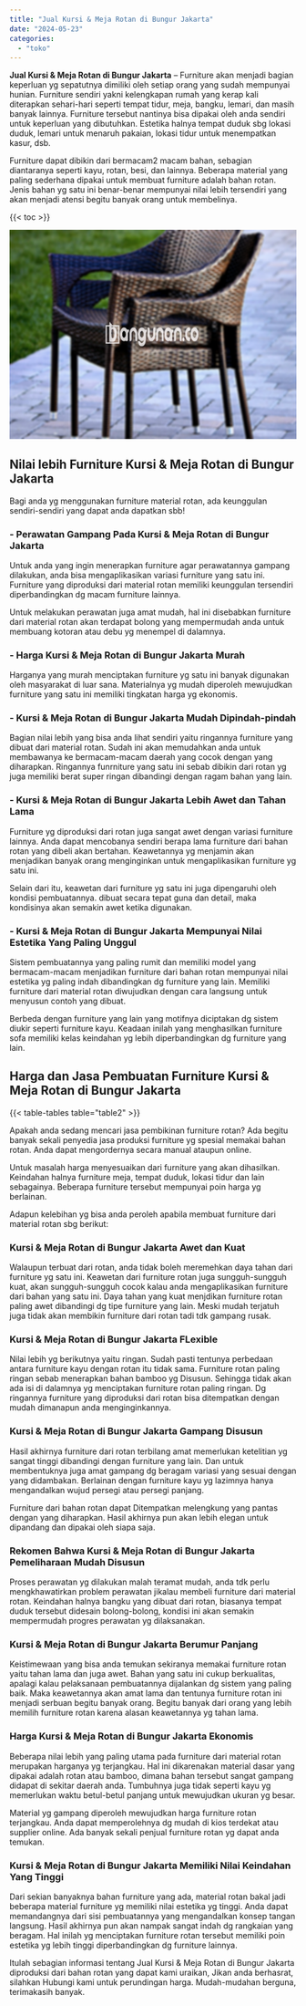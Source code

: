 ```yaml
---
title: "Jual Kursi & Meja Rotan di Bungur Jakarta"
date: "2024-05-23"
categories: 
  - "toko"
---
```


**Jual Kursi & Meja Rotan di Bungur Jakarta** – Furniture akan menjadi bagian keperluan yg sepatutnya dimiliki oleh setiap orang yang sudah mempunyai hunian. Furniture sendiri yakni kelengkapan rumah yang kerap kali diterapkan sehari-hari seperti tempat tidur, meja, bangku, lemari, dan masih banyak lainnya. Furniture tersebut nantinya bisa dipakai oleh anda sendiri untuk keperluan yang dibutuhkan. Estetika halnya tempat duduk sbg lokasi duduk, lemari untuk menaruh pakaian, lokasi tidur untuk menempatkan kasur, dsb.

Furniture dapat dibikin dari bermacam2 macam bahan, sebagian diantaranya seperti kayu, rotan, besi, dan lainnya. Beberapa material yang paling sederhana dipakai untuk membuat furniture adalah bahan rotan. Jenis bahan yg satu ini benar-benar mempunyai nilai lebih tersendiri yang akan menjadi atensi begitu banyak orang untuk membelinya.

{{< toc >}}

![Jual Kursi & Meja Rotan di Bungur Jakarta](/images/kursi-meja-rotan-murah29.png)

## Nilai lebih Furniture Kursi & Meja Rotan di Bungur Jakarta

Bagi anda yg menggunakan furniture material rotan, ada keunggulan sendiri-sendiri yang dapat anda dapatkan sbb!

### \- Perawatan Gampang Pada Kursi & Meja Rotan di Bungur Jakarta

Untuk anda yang ingin menerapkan furniture agar perawatannya gampang dilakukan, anda bisa mengaplikasikan variasi furniture yang satu ini. Furniture yang diproduksi dari material rotan memiliki keunggulan tersendiri diperbandingkan dg macam furniture lainnya.

Untuk melakukan perawatan juga amat mudah, hal ini disebabkan furniture dari material rotan akan terdapat bolong yang mempermudah anda untuk membuang kotoran atau debu yg menempel di dalamnya.

### \- Harga Kursi & Meja Rotan di Bungur Jakarta Murah

Harganya yang murah menciptakan furniture yg satu ini banyak digunakan oleh masyarakat di luar sana. Materialnya yg mudah diperoleh mewujudkan furniture yang satu ini memiliki tingkatan harga yg ekonomis.

### \- Kursi & Meja Rotan di Bungur Jakarta Mudah Dipindah-pindah

Bagian nilai lebih yang bisa anda lihat sendiri yaitu ringannya furniture yang dibuat dari material rotan. Sudah ini akan memudahkan anda untuk membawanya ke bermacam-macam daerah yang cocok dengan yang diharapkan. Ringannya funrniture yang satu ini sebab dibikin dari rotan yg juga memiliki berat super ringan dibandingi dengan ragam bahan yang lain.

### \- Kursi & Meja Rotan di Bungur Jakarta Lebih Awet dan Tahan Lama

Furniture yg diproduksi dari rotan juga sangat awet dengan variasi furniture lainnya. Anda dapat mencobanya sendiri berapa lama furniture dari bahan rotan yang dibeli akan bertahan. Keawetannya yg menjamin akan menjadikan banyak orang menginginkan untuk mengaplikasikan furniture yg satu ini.

Selain dari itu, keawetan dari furniture yg satu ini juga dipengaruhi oleh kondisi pembuatannya. dibuat secara tepat guna dan detail, maka kondisinya akan semakin awet ketika digunakan.

### \- Kursi & Meja Rotan di Bungur Jakarta Mempunyai Nilai Estetika Yang Paling Unggul

Sistem pembuatannya yang paling rumit dan memiliki model yang bermacam-macam menjadikan furniture dari bahan rotan mempunyai nilai estetika yg paling indah dibandingkan dg furniture yang lain. Memiliki furniture dari material rotan diwujudkan dengan cara langsung untuk menyusun contoh yang dibuat.

Berbeda dengan furniture yang lain yang motifnya diciptakan dg sistem diukir seperti furniture kayu. Keadaan inilah yang menghasilkan furniture sofa memiliki kelas keindahan yg lebih diperbandingkan dg furniture yang lain.

## Harga dan Jasa Pembuatan Furniture Kursi & Meja Rotan di Bungur Jakarta

{{< table-tables table="table2" >}}

Apakah anda sedang mencari jasa pembikinan furniture rotan? Ada begitu banyak sekali penyedia jasa produksi furniture yg spesial memakai bahan rotan. Anda dapat mengordernya secara manual ataupun online.

Untuk masalah harga menyesuaikan dari furniture yang akan dihasilkan. Keindahan halnya furniture meja, tempat duduk, lokasi tidur dan lain sebagainya. Beberapa furniture tersebut mempunyai poin harga yg berlainan.

Adapun kelebihan yg bisa anda peroleh apabila membuat furniture dari material rotan sbg berikut:

### Kursi & Meja Rotan di Bungur Jakarta Awet dan Kuat

Walaupun terbuat dari rotan, anda tidak boleh meremehkan daya tahan dari furniture yg satu ini. Keawetan dari furniture rotan juga sungguh-sungguh kuat, akan sungguh-sungguh cocok kalau anda mengaplikasikan furniture dari bahan yang satu ini. Daya tahan yang kuat menjdikan furniture rotan paling awet dibandingi dg tipe furniture yang lain. Meski mudah terjatuh juga tidak akan membikin furniture dari rotan tadi tdk gampang rusak.

### Kursi & Meja Rotan di Bungur Jakarta FLexible

Nilai lebih yg berikutnya yaitu ringan. Sudah pasti tentunya perbedaan antara furniture kayu dengan rotan itu tidak sama. Furniture rotan paling ringan sebab menerapkan bahan bamboo yg Disusun. Sehingga tidak akan ada isi di dalamnya yg menciptakan furniture rotan paling ringan. Dg ringannya furniture yang diproduksi dari rotan bisa ditempatkan dengan mudah dimanapun anda menginginkannya.

### Kursi & Meja Rotan di Bungur Jakarta Gampang Disusun

Hasil akhirnya furniture dari rotan terbilang amat memerlukan ketelitian yg sangat tinggi dibandingi dengan furniture yang lain. Dan untuk membentuknya juga amat gampang dg beragam variasi yang sesuai dengan yang didambakan. Berlainan dengan furniture kayu yg lazimnya hanya mengandalkan wujud persegi atau persegi panjang.

Furniture dari bahan rotan dapat Ditempatkan melengkung yang pantas dengan yang diharapkan. Hasil akhirnya pun akan lebih elegan untuk dipandang dan dipakai oleh siapa saja.

### Rekomen Bahwa Kursi & Meja Rotan di Bungur Jakarta Pemeliharaan Mudah Disusun

Proses perawatan yg dilakukan malah teramat mudah, anda tdk perlu mengkhawatirkan problem perawatan jikalau membeli furniture dari material rotan. Keindahan halnya bangku yang dibuat dari rotan, biasanya tempat duduk tersebut didesain bolong-bolong, kondisi ini akan semakin mempermudah progres perawatan yg dilaksanakan.

### Kursi & Meja Rotan di Bungur Jakarta Berumur Panjang

Keistimewaan yang bisa anda temukan sekiranya memakai furniture rotan yaitu tahan lama dan juga awet. Bahan yang satu ini cukup berkualitas, apalagi kalau pelaksanaan pembuatannya dijalankan dg sistem yang paling baik. Maka keawetannya akan amat lama dan tentunya furniture rotan ini menjadi serbuan begitu banyak orang. Begitu banyak dari orang yang lebih memilih furniture rotan karena alasan keawetannya yg tahan lama.

### Harga Kursi & Meja Rotan di Bungur Jakarta Ekonomis

Beberapa nilai lebih yang paling utama pada furniture dari material rotan merupakan harganya yg terjangkau. Hal ini dikarenakan material dasar yang dipakai adalah rotan atau bamboo, dimana bahan tersebut sangat gampang didapat di sekitar daerah anda. Tumbuhnya juga tidak seperti kayu yg memerlukan waktu betul-betul panjang untuk mewujudkan ukuran yg besar.

Material yg gampang diperoleh mewujudkan harga furniture rotan terjangkau. Anda dapat memperolehnya dg mudah di kios terdekat atau supplier online. Ada banyak sekali penjual furniture rotan yg dapat anda temukan.

### Kursi & Meja Rotan di Bungur Jakarta Memiliki Nilai Keindahan Yang Tinggi

Dari sekian banyaknya bahan furniture yang ada, material rotan bakal jadi beberapa material furniture yg memiliki nilai estetika yg tinggi. Anda dapat memandangnya dari sisi pembuatannya yang mengandalkan konsep tangan langsung. Hasil akhirnya pun akan nampak sangat indah dg rangkaian yang beragam. Hal inilah yg menciptakan furniture rotan tersebut memiliki poin estetika yg lebih tinggi diperbandingkan dg furniture lainnya.

Itulah sebagian informasi tentang Jual Kursi & Meja Rotan di Bungur Jakarta diproduksi dari bahan rotan yang dapat kami uraikan, Jikan anda berhasrat, silahkan Hubungi kami untuk perundingan harga. Mudah-mudahan berguna, terimakasih banyak.
